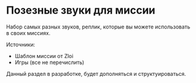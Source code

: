 # Позезные звуки для миссии

Набор самых разных звуков, реплик, которые вы можете использовать в своих миссиях.

Источники:
* Шаблон миссии от Zloi
* Игры (все не перечислить)

Данный раздел в разработке, будет дополняться и структуироваться.
